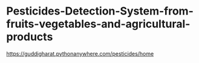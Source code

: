 # Pesticides-Detection-System-from-fruits-vegetables-and-agricultural-products

https://guddigharat.pythonanywhere.com/pesticides/home 
